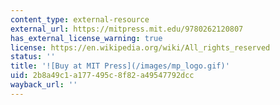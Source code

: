 ```yaml
---
content_type: external-resource
external_url: https://mitpress.mit.edu/9780262120807
has_external_license_warning: true
license: https://en.wikipedia.org/wiki/All_rights_reserved
status: ''
title: '![Buy at MIT Press](/images/mp_logo.gif)'
uid: 2b8a49c1-a177-495c-8f82-a49547792dcc
wayback_url: ''
---
```

